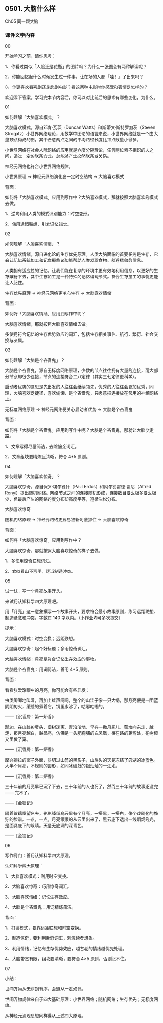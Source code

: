 ## 0501. 大脑什么样

Ch05 同一颗大脑

### 课件文字内容

00

开始学习之前，请你思考：

1、你看过类似「人脸还是花瓶」的图片吗？为什么一张图会有两种解读呢？

2、你能回忆起什么时候发生过一件事，让在场的人都「哇！」了出来吗？

3、你更喜欢看喜剧还是悲剧电影？看这两种电影时你感受和表情是怎样的？

欢迎写下答案，学习完本节内容后，你可以对比前后的思考有哪些变化，为什么。

01

如何理解「大脑喜欢模式」？

大脑喜欢模式，源自邓肯·瓦茨（Duncan Watts）和斯蒂文·斯特罗加茨（Steven Strogatz）小世界网络理论，用数学中图论的语言来说，小世界网络就是一个由大量顶点构成的图，其中任意两点之间的平均路径长度比顶点数量小得多。

小世界网络在社会人际网络的应用就是六度分隔理论，任何两位素不相识的人之间，通过一定的联系方式，总能够产生必然联系或关系。

神经元网络也符合小世界网络规律。

小世界原理 => 神经元网络演化出一定时空结构 => 大脑喜欢模式

背面：

如何将「大脑喜欢模式」应用到写作中？大脑喜欢模式，那就按照大脑喜欢的模式去做。

1、逆向利用人类的模式识别能力：时空变形。

2、使用远距联想，引发记忆错觉。

02

如何理解「大脑喜欢情绪」？

大脑喜欢情绪，源自进化论的生存优先原理。人类大脑面临的首要任务是生存，它会让记忆系统加工和记住那些诸如能帮助人类发现食物、躲避猛兽的信息。

人类拥有适应性的记忆，让我们能在复杂的环境中更有效地利用信息，以更好的生存繁衍下去，其中生存加工是一种特殊的记忆编码形式。符合生存加工的事物更能让人记住。

生存优先原理 => 神经元网络更关心生存 => 大脑喜欢情绪

背面：

如何将「大脑喜欢情绪」应用到写作中呢？

大脑喜欢情绪，那就按照大脑喜欢情绪去做。

多使用符合记忆的生存优势效应的词汇，包括生存相关事件、航行、繁衍、社会交换与亲属。

03

如何理解「大脑是个吝啬鬼」？

大脑是个吝啬鬼，源自无标度网络原理，少数的节点往往拥有大量的连接，而大部分节点却很少连接，节点的连接符合二八定律（其实三七定律更科学）。

启动者优势的意思是先出发的人往往会继续领先，优秀的人往往会更加优秀，同理，大脑喜欢走捷径，喜欢偷懒，是个吝啬鬼，只愿意把连接放在常用的神经网络上。

无标度网络原理 => 神经元网络更关心启动者优势 => 大脑是个吝啬鬼

背面：

如何将「大脑是个吝啬鬼」应用到写作中呢？大脑是个吝啬鬼，那就让大脑少走路。

1、文章写得尽量简洁，去除臃余词汇。

2、文章组块要精炼且清晰，符合 4*5 原则。

04

如何理解「大脑喜欢惊奇」？

大脑喜欢惊奇，源自保罗·埃尔德什（Paul Erdos）和阿尔弗雷德·雷尼（Alfred Renyi）提出随机网络。网络节点之间的连接随机形成，连接数目要么极多要么极少，但最后产生的网络的度分布却高度平等，遵循泊松分布。

大脑喜欢惊奇

随机网络原理 => 神经元网络更容易被新刺激抓住 => 大脑喜欢惊奇

背面：

如何将「大脑喜欢惊奇」应用到写作中？

大脑喜欢惊奇，那就按照大脑喜欢惊奇的样子去做。

1、多使用惊奇联想词汇。

2、文似看山不喜平，适当制造冲突。

05

试一试：写一个月亮故事开头。

来试用认知科学四大原理吧。

用「月亮」这一意象撰写一个故事开头，要求符合最小故事原则，练习远距联想、制造悬念和冲突，字数在 140 字以内。（小作业均可多次提交）

提示：

大脑喜欢模式：时空变换；远距联想。

大脑喜欢惊奇：起个好标题；多用惊奇词汇。

大脑喜欢情绪：月亮是符合记忆生存效应的事物。

大脑是个吝啬鬼：用词简洁，善用 4*5 原则。

背面：

看看张爱玲眼中的月亮，你可能会有些启发：

虫类唧唧地叫着，再加上蛙声阁阁，整个的山洼子像一只大锅，那月亮便是一团蓝阴阴的火，缓缓的煮着它，锅里水沸了，咕嘟咕嘟的。

——《沉香屑：第一炉香》

那边，在山路的尽头，烟树迷离，青溶溶地，早有一撇月影儿。薇龙向东走，越走，那月亮越白，越晶亮，仿佛是一头肥胸脯的白凤凰，栖在路的转弯处，在树桠叉里做了窠。

——《沉香屑：第一炉香》

摩兴德拉的窗子外面，斜切过山麓的黑影子，山后头的天是冻结了的湖的冰蓝色。大半个月亮，不规则的圆形，如同冰破处的银灿灿的一汪水。

——《沉香屑：第二炉香》

三十年前的月亮早已沉了下去，三十年前的人也死了，然而三十年前的故事还没完 —— 完不了。

——《金锁记》

隔着玻璃窗望出去，影影绰绰乌云里有个月亮，一搭黑，一搭白，像个戏剧化的狰狞的脸谱。一点，一点，月亮缓缓的从云里出来了，黑云底下透出一线炯炯的光，是面具底下的眼睛。天是无底洞的深青色。

——《金锁记》

06

写作窍门：善用认知科学四大原理。

认知科学四大原理：

1、大脑喜欢模式：利用时空变换。

2、大脑喜欢惊奇：巧用惊奇词汇。

3、大脑喜欢情绪：记忆生存效应。

4、大脑是个吝啬鬼：用词精炼简洁。

背面：

1、打破模式，要靠远距联想和时空变换。

2、制造惊奇，要利用新奇词汇，刺激读者想象。

3、利用情绪，记忆有生存优势效应，越古老的情绪越优先处理。

4、大脑带宽有限，组块要清晰，要符合 4×5 原则，否则记不住。

07

小结：

世间万物从无序到有序，会遵从一定规律。

世间万物规律来自于四大基础原理：小世界网络；随机网络；生存优先；无标度网络。

从神经元涌现思想同样遵从上述四大原理。










